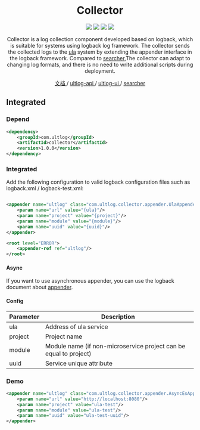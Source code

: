 <h1 align="center">Collector</h1>
<p align="center">
  <a target="_blank" href="https://github.com/ultlog/collector/blob/master/LICENSE"><img src="https://img.shields.io/badge/license-MIT-blue"></a>
  <a target="_blank" href="https://github.com/ultlog/collector/pulls"><img src=https://img.shields.io/badge/pr-welcome-green"></a>
  <a target="_blank" href="https://github.com/ultlog/collector/releases/"><img src="https://img.shields.io/github/v/release/ultlog/collector"></a>
  <a target="_blank" href="https://github.com/ultlog/collector/pulls?q=is%3Apr+is%3Aclosed"><img src="https://img.shields.io/github/issues-pr-closed/ultlog/collector"></a>
</p>
<p align="center">
Collector is a log collection component developed based on logback, which is suitable for systems using logback log framework. The collector sends the collected logs to the <a href="https://github.com/ultlog/ula/">ula</a> system by extending the appender interface in the logback framework. Compared to <a href="https://github.com/ultlog/searcher">searcher</a>,The collector can adapt to changing log formats, and there is no need to write additional scripts during deployment.
</p>
   
<p align="center">
  <a href="https://ultlog.com" target="_blank">
    文档
  </a>
  / 
  <a href="https://github.com/ultlog/ula/" target="_blank">
    ultlog-api
  </a>
  / 
  <a href="https://github.com/ultlog/ulu/" target="_blank">
    ultlog-ui
  </a>
  / 
  <a href="https://github.com/ultlog/searcher" target="_blank">
    searcher
  </a>
</p>

## Integrated

### Depend

````xml
<dependency>
    <groupId>com.ultlog</groupId>
    <artifactId>collector</artifactId>
    <version>1.0.0</version>
</dependency>
````
### Integrated
Add the following configuration to valid logback configuration files such as logback.xml / logback-test.xml:
````xml

<appender name="ultlog" class="com.ultlog.collector.appender.UlaAppender">
    <param name="url" value="{ula}"/>
    <param name="project" value="{project}"/>
    <param name="module" value="{module}"/>
    <param name="uuid" value="{uuid}"/>
</appender>

<root level="ERROR">
    <appender-ref ref="ultlog"/>
</root>
````
#### Async
If you want to use asynchronous appender, you can use the logback document about [appender](http://www.logback.cn/04%E7%AC%AC%E5%9B%9B%E7%AB%A0Appenders.html).

#### Config

|  Parameter|   Description |  
| ------ | ------ | 
| ula | Address of ula service |
| project | Project name |
| module | Module name (if non-microservice project can be equal to project) |
| uuid | Service unique attribute |

### Demo
````xml
<appender name="ultlog" class="com.ultlog.collector.appender.AsyncEsAppender">
    <param name="url" value="http://localhost:8080"/>
    <param name="project" value="ula-test"/>
    <param name="module" value="ula-test"/>
    <param name="uuid" value="ula-test-uuid"/>
</appender>
